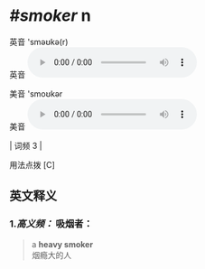 # ***\#smoker*** n
英音 'sməʊkə(r)  
英音
<audio src="./media/smoker-B.aac" controls="controls"></audio>

美音 'smoʊkər  
美音
<audio src="./media/smoker.aac" controls="controls"></audio>



| 词频 3 |  

用法点拨  [C]

英文释义
---
### 1.*高义频：* **吸烟者：**  

 > a **heavy smoker**  
 > 烟瘾大的人    


